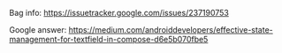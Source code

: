 Bag info: https://issuetracker.google.com/issues/237190753

Google answer: https://medium.com/androiddevelopers/effective-state-management-for-textfield-in-compose-d6e5b070fbe5
